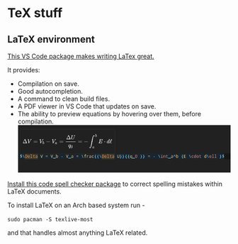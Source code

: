 # TeX stuff

## LaTeX environment

[This VS Code package makes writing LaTex great.](https://marketplace.visualstudio.com/items?itemName=James-Yu.latex-workshop)


It provides: 

- Compilation on save.
- Good autocompletion.
- A command to clean build files.
- A PDF viewer in VS Code that updates on save.
- The ability to preview equations by hovering over them, before compilation.
![hover-example.jpg](hover-example.png)


[Install this code spell checker package](https://open-vsx.org/extension/streetsidesoftware/code-spell-checker)
to correct spelling mistakes within LaTeX documents.

To install LaTeX on an Arch based system run -

`sudo pacman -S texlive-most`

and that handles almost anything LaTeX related.

